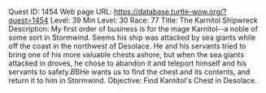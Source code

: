 Quest ID: 1454
Web page URL: https://database.turtle-wow.org/?quest=1454
Level: 39
Min Level: 30
Race: 77
Title: The Karnitol Shipwreck
Description: My first order of business is for the mage Karnitol--a noble of some sort in Stormwind. Seems his ship was attacked by sea giants while off the coast in the northwest of Desolace. He and his servants tried to bring one of his more valuable chests ashore, but when the sea giants attacked in droves, he chose to abandon it and teleport himself and his servants to safety.$B$BHe wants us to find the chest and its contents, and return it to him in Stormwind.
Objective: Find Karnitol's Chest in Desolace.
